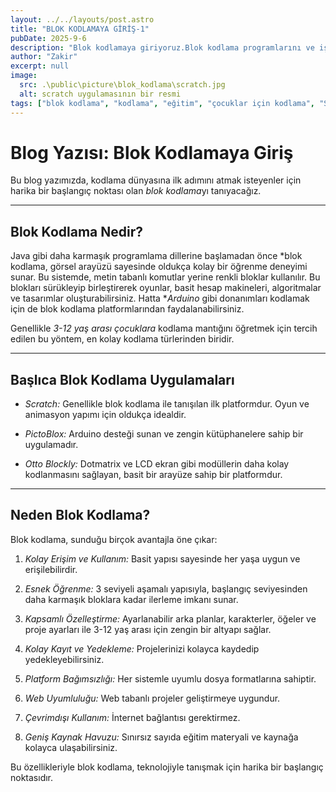 ```yaml
---
layout: ../../layouts/post.astro
title: "BLOK KODLAMAYA GİRİŞ-1"
pubDate: 2025-9-6
description: "Blok kodlamaya giriyoruz.Blok kodlama programlarını ve işlevlerini inceliyoruz,ve neden blok kodlamanın tercih edildiğine göz atıyoruz..."
author: "Zakir"
excerpt: null
image:
  src: .\public\picture\blok_kodlama\scratch.jpg
  alt: scratch uygulamasının bir resmi
tags: ["blok kodlama", "kodlama", "eğitim", "çocuklar için kodlama", "Scratch", "Arduino", "programlama", "teknoloji"]
---
```


# Blog Yazısı: Blok Kodlamaya Giriş

Bu blog yazımızda, kodlama dünyasına ilk adımını atmak isteyenler için harika bir başlangıç noktası olan *blok kodlama*yı tanıyacağız.

---

## Blok Kodlama Nedir?

Java gibi daha karmaşık programlama dillerine başlamadan önce *blok kodlama, görsel arayüzü sayesinde oldukça kolay bir öğrenme deneyimi sunar. Bu sistemde, metin tabanlı komutlar yerine renkli bloklar kullanılır. Bu blokları sürükleyip birleştirerek oyunlar, basit hesap makineleri, algoritmalar ve tasarımlar oluşturabilirsiniz. Hatta **Arduino* gibi donanımları kodlamak için de blok kodlama platformlarından faydalanabilirsiniz.

Genellikle *3-12 yaş arası çocuklara* kodlama mantığını öğretmek için tercih edilen bu yöntem, en kolay kodlama türlerinden biridir.

---

## Başlıca Blok Kodlama Uygulamaları

- *Scratch:* Genellikle blok kodlama ile tanışılan ilk platformdur. Oyun ve animasyon yapımı için oldukça idealdir.
    
- *PictoBlox:* Arduino desteği sunan ve zengin kütüphanelere sahip bir uygulamadır.
    
- *Otto Blockly:* Dotmatrix ve LCD ekran gibi modüllerin daha kolay kodlanmasını sağlayan, basit bir arayüze sahip bir platformdur.
    

---

## Neden Blok Kodlama?

Blok kodlama, sunduğu birçok avantajla öne çıkar:

1. *Kolay Erişim ve Kullanım:* Basit yapısı sayesinde her yaşa uygun ve erişilebilirdir.
    
2. *Esnek Öğrenme:* 3 seviyeli aşamalı yapısıyla, başlangıç seviyesinden daha karmaşık bloklara kadar ilerleme imkanı sunar.
    
3. *Kapsamlı Özelleştirme:* Ayarlanabilir arka planlar, karakterler, öğeler ve proje ayarları ile 3-12 yaş arası için zengin bir altyapı sağlar.
    
4. *Kolay Kayıt ve Yedekleme:* Projelerinizi kolayca kaydedip yedekleyebilirsiniz.
    
5. *Platform Bağımsızlığı:* Her sistemle uyumlu dosya formatlarına sahiptir.
    
6. *Web Uyumluluğu:* Web tabanlı projeler geliştirmeye uygundur.
    
7. *Çevrimdışı Kullanım:* İnternet bağlantısı gerektirmez.
    
8. *Geniş Kaynak Havuzu:* Sınırsız sayıda eğitim materyali ve kaynağa kolayca ulaşabilirsiniz.
    

Bu özellikleriyle blok kodlama, teknolojiyle tanışmak için harika bir başlangıç noktasıdır.